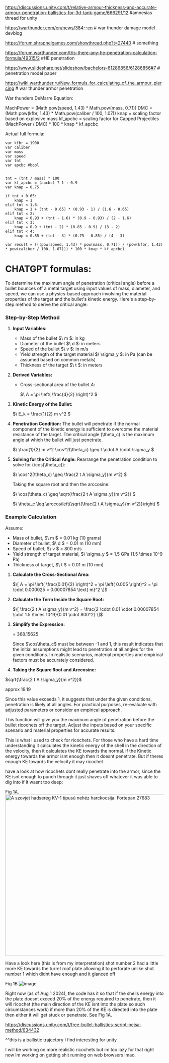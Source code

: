 https://discussions.unity.com/t/relative-armour-thickness-and-accurate-armour-penetration-ballistics-for-3d-tank-game/666291/12 #amnesias thread for unity

https://warthunder.com/en/news/384--en # war thunder damage model devblog 

https://forum.shrapnelgames.com/showthread.php?t=27440 # something

https://forum.warthunder.com/t/is-there-any-he-penetration-calculation-formula/49315/2 #HE penetration

https://www.slideshare.net/slideshow/bachelors-61286856/61286856#7 # penetration model paper

https://wiki.warthunder.ru/New_formuls_for_calculating_of_the_armour_piercing # war thunder armor penetration

War thunders DeMarre Equation:

MachPower = (Math.pow(speed, 1.43) * Math.pow(mass, 0.71)) 
DMC = (Math.pow(kfbr, 1.43) * Math.pow(caliber / 100, 1.07))
knap = scaling factor based on explosive mass
kf_apcbc = scaling factor for Capped Projectiles
(MachPower / DMC) * 100 * knap * kf_apcbc

Actual full formula:



    var kfbr = 1900
    var caliber 
    var mass 
    var speed
    var tnt
    var apcbc #bool


    tnt = (tnt / mass) * 100
    var kf_apcbc = (apcbc) ? 1 : 0.9
    var knap = 0.75
    
    if tnt < 0.65:
        knap = 1
    elif tnt < 1.6:
        knap = 1 + (tnt - 0.65) * (0.93 - 1) / (1.6 - 0.65)
    elif tnt < 2:
        knap = 0.93 + (tnt - 1.6) * (0.9 - 0.93) / (2 - 1.6)
    elif tnt < 3:
        knap = 0.9 + (tnt - 2) * (0.85 - 0.9) / (3 - 2)
    elif tnt < 4:
        knap = 0.85 + (tnt - 3) * (0.75 - 0.85) / (4 - 3)
    
    var result = (((pow(speed, 1.43) * pow(mass, 0.71)) / (pow(kfbr, 1.43) * pow(caliber / 100, 1.07))) * 100 * knap * kf_apcbc)



# CHATGPT formulas:

To determine the maximum angle of penetration (critical angle) before a bullet bounces off a metal target using input values of mass, diameter, and speed, we can use a physics-based approach involving the material properties of the target and the bullet's kinetic energy. Here's a step-by-step method to derive the critical angle:

### Step-by-Step Method

1. **Input Variables:**
   - Mass of the bullet $\ m \$: in kg
   - Diameter of the bullet $\ d \$: in meters
   - Speed of the bullet $\ v \$: in m/s
   - Yield strength of the target material $\ \sigma_y \$: in Pa (can be assumed based on common metals)
   - Thickness of the target $\ t \$: in meters

2. **Derived Variables:**
   - Cross-sectional area of the bullet $A$:

     $\ A = \pi \left( \frac{d}{2} \right)^2 \$

3. **Kinetic Energy of the Bullet:**

   $\ E_k = \frac{1}{2} m v^2 \$

4. **Penetration Condition:**
   The bullet will penetrate if the normal component of the kinetic energy is sufficient to overcome the material resistance of the target. The critical angle \(\theta_c\) is the maximum angle at which the bullet will just penetrate.

   $\ \frac{1}{2} m v^2 \cos^2(\theta_c) \geq t \cdot A \cdot \sigma_y \$

5. **Solving for the Critical Angle:**
   Rearrange the penetration condition to solve for \(\cos(\theta_c)\):

   $\ \cos^2(\theta_c) \geq \frac{2 t A \sigma_y}{m v^2} \$

   Taking the square root and then the arccosine:

   $\ \cos(\theta_c) \geq \sqrt{\frac{2 t A \sigma_y}{m v^2}} \$

   $\ \theta_c \leq \arccos\left(\sqrt{\frac{2 t A \sigma_y}{m v^2}}\right) \$

### Example Calculation

Assume:
- Mass of bullet, $\ m \$ = 0.01 kg (10 grams)
- Diameter of bullet, $\ d \$ = 0.01 m (10 mm)
- Speed of bullet, $\ v \$ = 800 m/s
- Yield strength of target material, $\ \sigma_y \$ = 1.5 GPa (1.5 \times 10^9 Pa)
- Thickness of target, $\ t \$ = 0.01 m (10 mm)

1. **Calculate the Cross-Sectional Area:**

   $\[ A = \pi \left( \frac{0.01}{2} \right)^2 = \pi \left( 0.005 \right)^2 = \pi \cdot 0.000025 = 0.00007854 \text{ m}^2 \]$

2. **Calculate the Term Inside the Square Root:**

   $\[ \frac{2 t A \sigma_y}{m v^2} = \frac{2 \cdot 0.01 \cdot 0.00007854 \cdot 1.5 \times 10^9}{0.01 \cdot 800^2} \]$

3. **Simplify the Expression:**

    = 368.15625 

   Since $\\cos\theta_c\$ must be between -1 and 1, this result indicates that the initial assumptions might lead to penetration at all angles for the given conditions. In realistic scenarios, material properties and empirical factors must be accurately considered.

4. **Taking the Square Root and Arccosine:**

  $sqrt{\frac{2 t A \sigma_y}{m v^2}}$ 
  
  approx 19.19 

   Since this value exceeds 1, it suggests that under the given conditions, penetration is likely at all angles. For practical purposes, re-evaluate with adjusted parameters or consider an empirical approach.


This function will give you the maximum angle of penetration before the bullet ricochets off the target. Adjust the inputs based on your specific scenario and material properties for accurate results.


This is what I used to check for ricochets. For those who have a hard time understanding it calculates the kinetic energy of the shell in the direction of the velocity, then it calculates the KE towards the normal. if the Kinetic energy towards the armor isnt enough then it doesnt penetrate. But if theres enough KE towards the velocity it may ricochet 

have a look at how ricochets dont really penetrate into the armor, since the KE isnt enough to punch through it just shaves off whatever it was able to dig into if it wasnt too deep:

Fig 1A.
<a title="FOTO:FORTEPAN / Konok Tamás id, CC BY-SA 3.0 &lt;https://creativecommons.org/licenses/by-sa/3.0&gt;, via Wikimedia Commons" href="https://commons.wikimedia.org/wiki/File:A_szovjet_hadsereg_KV-1_t%C3%ADpus%C3%BA_neh%C3%A9z_harckocsija._Fortepan_27683.jpg"><img width="512" alt="A szovjet hadsereg KV-1 típusú nehéz harckocsija. Fortepan 27683" src="https://upload.wikimedia.org/wikipedia/commons/thumb/6/6f/A_szovjet_hadsereg_KV-1_t%C3%ADpus%C3%BA_neh%C3%A9z_harckocsija._Fortepan_27683.jpg/512px-A_szovjet_hadsereg_KV-1_t%C3%ADpus%C3%BA_neh%C3%A9z_harckocsija._Fortepan_27683.jpg?20160629090700"></a>

Have a look here (this is from my interpretation) shot number 2 had a little more KE towards the turret roof plate allowing it to perforate unlike shot number 1 which didnt have enough and it glanced off

Fig 1B
![image](https://github.com/user-attachments/assets/e3fb1480-bf92-4454-a4e4-33be9baba038)

Right now (as of Aug 1 2024), the code has it so that if the shells energy into the plate doesnt exceed 20% of the energy required to penetrate, then it will ricochet (the main direction of the KE isnt into the plate so such circumstances work) if more than 20% of the KE is directed into the plate then either it will get stuck or penetrate. See Fig 1A.



https://discussions.unity.com/t/free-bullet-ballistics-script-pejsa-method/634432

^^this is a ballistic trajectory I find interesting for unity

I will be working on more realistic ricochets but im too lazy for that right now Im working on getting shit running on web browsers lmao.
    
